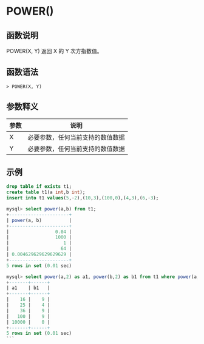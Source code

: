 # **POWER()**

## **函数说明**

POWER(X, Y) 返回 X 的 Y 次方指数值。

## **函数语法**

```
> POWER(X, Y)
```

## **参数释义**

|  参数   | 说明  |
|  ----  | ----  |
| X | 必要参数，任何当前支持的数值数据 |
| Y | 必要参数，任何当前支持的数值数据 |

## **示例**

````sql
drop table if exists t1;
create table t1(a int,b int);
insert into t1 values(5,-2),(10,3),(100,0),(4,3),(6,-3);

mysql> select power(a,b) from t1;
+----------------------+
| power(a, b)          |
+----------------------+
|                 0.04 |
|                 1000 |
|                    1 |
|                   64 |
| 0.004629629629629629 |
+----------------------+
5 rows in set (0.01 sec)

mysql> select power(a,2) as a1, power(b,2) as b1 from t1 where power(a,2) > power(b,2) order by a1 asc;
+-------+------+
| a1    | b1   |
+-------+------+
|    16 |    9 |
|    25 |    4 |
|    36 |    9 |
|   100 |    9 |
| 10000 |    0 |
+-------+------+
5 rows in set (0.01 sec)
```
